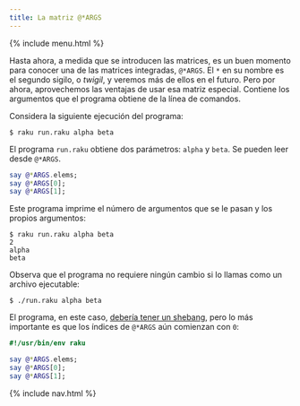 ```yaml
---
title: La matriz @*ARGS
---
```


{% include menu.html %}

Hasta ahora, a medida que se introducen las matrices, es un buen momento para conocer una de las matrices integradas, `@*ARGS`. El `*` en su nombre es el segundo sigilo, o _twigil_, y veremos más de ellos en el futuro. Pero por ahora, aprovechemos las ventajas de usar esa matriz especial. Contiene los argumentos que el programa obtiene de la línea de comandos.

Considera la siguiente ejecución del programa:

```console
$ raku run.raku alpha beta
```

El programa `run.raku` obtiene dos parámetros: `alpha` y `beta`. Se pueden leer desde `@*ARGS`.

```raku
say @*ARGS.elems;
say @*ARGS[0];
say @*ARGS[1];
```

Este programa imprime el número de argumentos que se le pasan y los propios argumentos:

```console
$ raku run.raku alpha beta
2
alpha
beta
```

Observa que el programa no requiere ningún cambio si lo llamas como un archivo ejecutable:

```console
$ ./run.raku alpha beta
```

El programa, en este caso, [debería tener un shebang](/es/essentials/running-programs/from-command-line), pero lo más importante es que los índices de `@*ARGS` aún comienzan con `0`:

```raku
#!/usr/bin/env raku

say @*ARGS.elems;
say @*ARGS[0];
say @*ARGS[1];
```

{% include nav.html %}